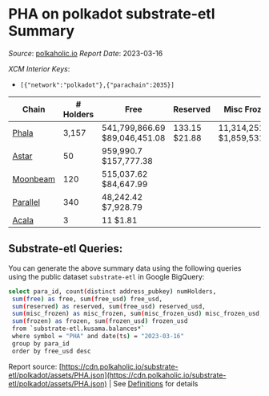 # PHA on polkadot substrate-etl Summary

_Source_: [polkaholic.io](https://polkaholic.io) *Report Date*: 2023-03-16


*XCM Interior Keys*:
* `[{"network":"polkadot"},{"parachain":2035}]`


| Chain | # Holders | Free | Reserved | Misc Frozen | Frozen | Price | AssetID |
| ----- | --------- | ---- | -------- | ----------- | ------ | ----- | ------- |
| [Phala](/polkadot/2035-phala) | 3,157 | 541,799,866.69 $89,046,451.08 | 133.15 $21.88 | 11,314,251.96  $1,859,531.62 |   | $0.16 | `{"Token":"PHA"}` |
| [Astar](/polkadot/2006-astar) | 50 | 959,990.7 $157,777.38 |   |    |   | $0.16 | `{"Token":"18446744073709551622"}` |
| [Moonbeam](/polkadot/2004-moonbeam) | 120 | 515,037.62 $84,647.99 |   |    |   | $0.16 | `{"Token":"132685552157663328694213725410064821485"}` |
| [Parallel](/polkadot/2012-parallel) | 340 | 48,242.42 $7,928.79 |   |    |   | $0.16 | `{"Token":"115"}` |
| [Acala](/polkadot/2000-acala) | 3 | 11 $1.81 |   |    |   | $0.16 | `{"ForeignAsset":"9"}` |

## Substrate-etl Queries:
You can generate the above summary data using the following queries using the public dataset `substrate-etl` in Google BigQuery:
```bash
select para_id, count(distinct address_pubkey) numHolders, 
 sum(free) as free, sum(free_usd) free_usd,
 sum(reserved) as reserved, sum(free_usd) reserved_usd,
 sum(misc_frozen) as misc_frozen, sum(misc_frozen_usd) misc_frozen_usd,
 sum(frozen) as frozen, sum(frozen_usd) frozen_usd
 from `substrate-etl.kusama.balances*` 
 where symbol = "PHA" and date(ts) = "2023-03-16"
 group by para_id
 order by free_usd desc
```


Report source: [https://cdn.polkaholic.io/substrate-etl/polkadot/assets/PHA.json](https://cdn.polkaholic.io/substrate-etl/polkadot/assets/PHA.json) | See [Definitions](/DEFINITIONS.md) for details
